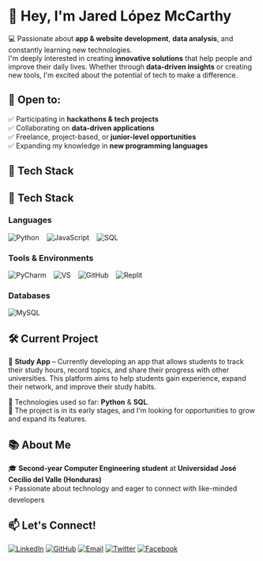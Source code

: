 # 👋 Hey, I'm Jared López McCarthy  

💻 Passionate about **app & website development**, **data analysis**, and constantly learning new technologies.  
I'm deeply interested in creating **innovative solutions** that help people and improve their daily lives. Whether through **data-driven insights** or creating new tools, I'm excited about the potential of tech to make a difference.  

## 🌟 Open to:  
✅ Participating in **hackathons & tech projects**  
✅ Collaborating on **data-driven applications**  
✅ Freelance, project-based, or **junior-level opportunities**  
✅ Expanding my knowledge in **new programming languages**  

## 🚀 Tech Stack  

## 🚀 Tech Stack  

### **Languages**  
<div style="display: flex; gap: 15px; flex-wrap: wrap;">
  <a href="https://www.python.org/" style="text-decoration: none;">
    <img src="https://img.shields.io/badge/Python-%233776AB.svg?style=for-the-badge&logo=python&logoColor=white" alt="Python">
  </a>
  <a href="https://developer.mozilla.org/en-US/docs/Web/JavaScript" style="text-decoration: none;">
    <img src="https://img.shields.io/badge/JavaScript-%23323330.svg?style=for-the-badge&logo=javascript&logoColor=F7DF1E" alt="JavaScript">
  </a>
  <a href="https://www.mysql.com/" style="text-decoration: none;">
    <img src="https://img.shields.io/badge/SQL-%234479A1.svg?style=for-the-badge&logo=mysql&logoColor=white" alt="SQL">
  </a>
</div>

### **Tools & Environments**  
<div style="display: flex; gap: 15px; flex-wrap: wrap;">
  <a href="https://www.jetbrains.com/pycharm/" style="text-decoration: none;">
    <img src="https://img.shields.io/badge/PyCharm-%234B4B6A.svg?style=for-the-badge&logo=jetbrains&logoColor=white" alt="PyCharm">
  </a>
  <a href="https://visualstudio.microsoft.com/" style="text-decoration: none;">
    <img src="https://img.shields.io/badge/Visual%20Studio-%235C2D91.svg?style=for-the-badge&logo=visualstudio&logoColor=white" alt="VS">
  </a>
  <a href="https://github.com/" style="text-decoration: none;">
    <img src="https://img.shields.io/badge/GitHub-%23181717.svg?style=for-the-badge&logo=github&logoColor=white" alt="GitHub">
  </a>
  <a href="https://replit.com/" style="text-decoration: none;">
    <img src="https://img.shields.io/badge/Replit-%23000000.svg?style=for-the-badge&logo=replit&logoColor=white" alt="Replit">
  </a>
</div>

### **Databases**  
<div style="display: flex; gap: 15px; flex-wrap: wrap;">
  <a href="https://www.mysql.com/products/workbench/" style="text-decoration: none;">
    <img src="https://img.shields.io/badge/MySQL%20Workbench-%234479A1.svg?style=for-the-badge&logo=mysql&logoColor=white" alt="MySQL">
  </a>
</div>

## 🛠️ Current Project  
🚧 **Study App** – Currently developing an app that allows students to track their study hours, record topics, and share their progress with other universities. This platform aims to help students gain experience, expand their network, and improve their study habits.  

🔧 Technologies used so far: **Python** & **SQL**.  
🔄 The project is in its early stages, and I'm looking for opportunities to grow and expand its features.

## 📚 About Me  
🎓 **Second-year Computer Engineering student** at **Universidad José Cecilio del Valle (Honduras)**  
⚡ Passionate about technology and eager to connect with like-minded developers  
 
## 📫 Let's Connect!  
[![LinkedIn](https://img.shields.io/badge/LinkedIn-%230077B5.svg?style=for-the-badge&logo=linkedin&logoColor=white)](https://www.linkedin.com/in/tu-perfil/)  [![GitHub](https://img.shields.io/badge/GitHub-%23181717.svg?style=for-the-badge&logo=github&logoColor=white)](https://github.com/McCode)  [![Email](https://img.shields.io/badge/Email-%23D14836.svg?style=for-the-badge&logo=gmail&logoColor=white)](mailto:tuemail@gmail.com)  [![Twitter](https://img.shields.io/badge/Twitter-%231DA1F2.svg?style=for-the-badge&logo=twitter&logoColor=white)](https://twitter.com/tu_usuario)  [![Facebook](https://img.shields.io/badge/Facebook-%231877F2.svg?style=for-the-badge&logo=facebook&logoColor=white)](https://www.facebook.com/tu_usuario)

